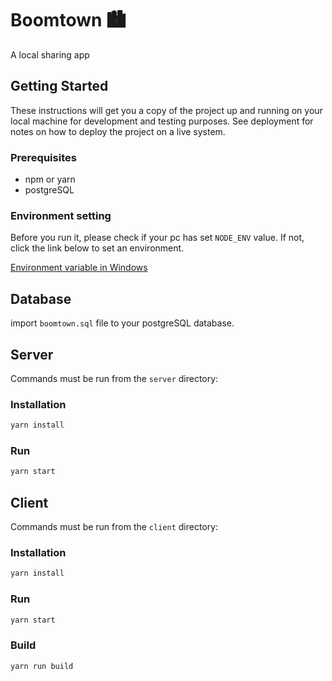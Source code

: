 # Boomtown 🏙

A local sharing app

## Getting Started

These instructions will get you a copy of the project up and running on your local machine for development and testing purposes. See deployment for notes on how to deploy the project on a live system.

### Prerequisites

- npm or yarn
- postgreSQL

### Environment setting

Before you run it, please check if your pc has set `NODE_ENV` value. If not, click the link below to set an environment.

[Environment variable in Windows](https://docs.microsoft.com/ko-kr/windows/win32/procthread/environment-variables?redirectedfrom=MSDN)

## Database

import `boomtown.sql` file to your postgreSQL database.

## Server

Commands must be run from the `server` directory:

### Installation

```bash
yarn install
```

### Run

```bash
yarn start
```

## Client

Commands must be run from the `client` directory:

### Installation

```bash
yarn install
```

### Run

```bash
yarn start
```

### Build

```bash
yarn run build
```
